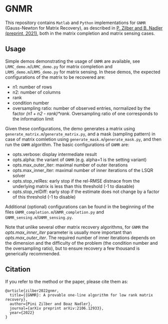 # GNMR
This repository contains `Matlab` and `Python` implementations for `GNMR` (Gauss-Newton for Matrix Recovery), as described in [P. Zilber and B. Nadler (preprint, 2021)](http://arxiv.org/abs/2106.12933), both in the matrix completion and matrix sensing cases.

## Usage
Simple demos demonstrating the usage of `GNMR` are available, see `LRMC_demo.m`/`LRMC_demo.py` for matrix completion and `LRMS_demo.m`/`LRMS_demo.py` for matrix sensing.
In these demos, the expected configurations of the matrix to be recovered are:
- n1: number of rows
- n2: number of columns
- rank
- condition number
- oversampling ratio: number of observed entries, normalized by the factor _(n1 + n2 - rank)*rank_. Oversampling ratio of one corresponds to the information limit

Given these configurations, the demo generates a matrix using `generate_matrix.m`/`generate_matrix.py`, and a mask (sampling pattern) in case of matrix comletion using `generate_mask.m`/`generate_mask.py`, and then run the `GNMR` algorithm.
The basic configurations of `GNMR` are:
- opts.verbose: display intermediate result
- opts.alpha: the variant of `GNMR` (e.g. alpha=1 is the setting variant)
- opts.max_outer_iter: maximal number of outer iterations
- opts.max_inner_iter: maximal number of inner iterations of the LSQR solver
- opts.stop_relRes: early stop if the rel-RMSE distnace from the underlying matrix is less than this threshold (-1 to diasable)
- opts.stop_relDiff: early stop if the estimate does not change by a factor of this threshold (-1 to disable)

Additional (optional) configurations can be found in the beginning of the files `GNMR_completion.m`/`GNMR_completion.py` and `GNMR_sensing.m`/`GNMR_sensing.py`.

Note that unlike several other matrix recovery algorithms, for `GNMR` the _opts.max_inner_iter_ parameter is usually more important than _opts.max_outer_iter_.
The required number of inner iterations depends on the dimension and the difficulty of the problem (the condition number and the oversampling ratio), but to ensure recovery a few thousand is generically recommended.

## Citation
If you refer to the method or the paper, please cite them as:
```
@article{zilber2022gnmr,
  title={{GNMR}: A provable one-line algorithm for low rank matrix recovery},
  author={Pini Zilber and Boaz Nadler},
  journal={arXiv preprint arXiv:2106.12933},
  year={2022}
}
```
